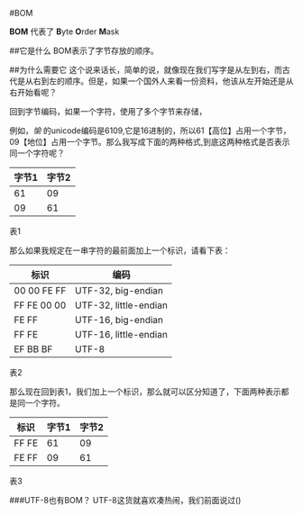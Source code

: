 #BOM

**BOM** 代表了 **B**yte **O**rder **M**ask

##它是什么
BOM表示了字节存放的顺序。

##为什么需要它
这个说来话长，简单的说，就像现在我们写字是从左到右，而古代是从右到左的顺序。但是，如果一个国外人来看一份资料，他该从左开始还是从右开始看呢？

回到字节编码，如果一个字符，使用了多个字节来存储，

例如，*愉* 的unicode编码是6109,它是16进制的，所以61【高位】占用一个字节，09【地位】占用一个字节。那么我写成下面的两种格式,到底这两种格式是否表示同一个字符呢？

| 字节1 | 字节2 |
| -- | -- |
| 61 | 09 |
| 09 | 61 |

表1

那么如果我规定在一串字符的最前面加上一个标识，请看下表：

| 标识| 编码 |
| -- | -- |
| 00 00 FE FF | UTF-32, big-endian |
| FF FE 00 00 | UTF-32, little-endian |
| FE FF | UTF-16, big-endian |
| FF FE | UTF-16, little-endian |
| EF BB BF | UTF-8 |

表2

那么现在回到表1，我们加上一个标识，那么就可以区分知道了，下面两种表示都是同一个字符。

| 标识 | 字节1 | 字节2 |
| -- | -- | -- |
|  FF FE  | 61 | 09 |
|  FE FF  | 09 | 61 |

表3

###UTF-8也有BOM？
UTF-8这货就喜欢凑热闹，我们前面说过()











